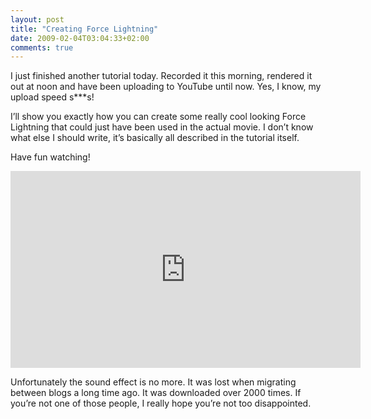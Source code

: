 ```yaml
---
layout: post
title: "Creating Force Lightning"
date: 2009-02-04T03:04:33+02:00
comments: true
---
```


I just finished another tutorial today. Recorded it this morning, rendered it out at noon and have been uploading to YouTube until now. Yes, I know, my upload speed s***s!

I’ll show you exactly how you can create some really cool looking Force Lightning that could just have been used in the actual movie. I don’t know what else I should write, it’s basically all described in the tutorial itself.

Have fun watching!

<iframe width="560" height="315" src="https://www.youtube.com/embed/kQjVl1HHJpM" frameborder="0" allowfullscreen></iframe>

Unfortunately the sound effect is no more. It was lost when migrating between blogs a long time ago. It was downloaded over 2000 times. If you’re not one of those people, I really hope you’re not too disappointed.
